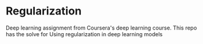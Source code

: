 # Regularization
Deep learning assignment from Coursera's deep learning course.
This repo has the solve for Using regularization in deep learning models
